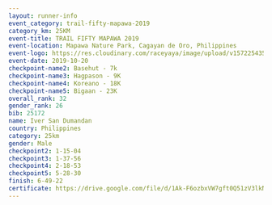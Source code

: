 ```yaml
---
layout: runner-info 
event_category: trail-fifty-mapawa-2019 
category_km: 25KM 
event-title: TRAIL FIFTY MAPAWA 2019  
event-location: Mapawa Nature Park, Cagayan de Oro, Philippines 
event-logo: https://res.cloudinary.com/raceyaya/image/upload/v1572254355/logo/trail-fifty-mapawa_fizjmb.jpg 
event-date: 2019-10-20 
checkpoint-name2: Basehut - 7k 
checkpoint-name3: Hagpason - 9K 
checkpoint-name4: Koreano - 18K 
checkpoint-name5: Bigaan - 23K 
overall_rank: 32
gender_rank: 26
bib: 25172
name: Iver San Dumandan
country: Philippines
category: 25km
gender: Male
checkpoint2: 1-15-04
checkpoint3: 1-37-56
checkpoint4: 2-18-53
checkpoint5: 5-28-30
finish: 6-49-22
certificate: https://drive.google.com/file/d/1Ak-F6ozbxVW7gft0Q51zV3lkNVUCGovz/view?usp=sharing
---
```

